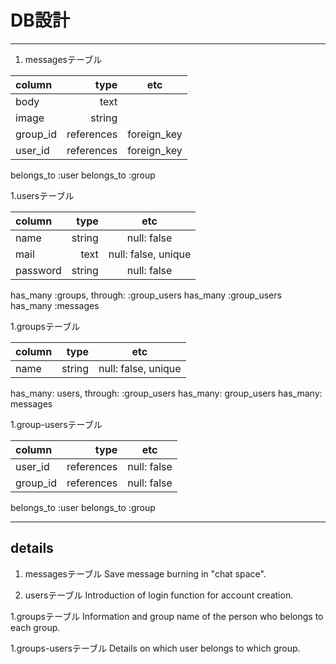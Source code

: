 # DB設計


---
1. messagesテーブル

|column|type|etc|
|:--|--:|:--:|
|body|text||
|image|string||
|group_id|references|foreign_key|
|user_id|references|foreign_key|

belongs_to :user
belongs_to :group

1.usersテーブル

|column|type|etc|
|:--|--:|:--:|
|name|string|null: false|
|mail|text|null: false, unique|
|password|string|null: false|

has_many :groups, through: :group_users
has_many :group_users
has_many :messages

1.groupsテーブル

|column|type|etc|
|:--|--:|:--:|
|name|string|null: false, unique|
has_many: users, through: :group_users
has_many: group_users
has_many: messages


1.group-usersテーブル

|column|type|etc|
|:--|--:|:--:|
|user_id|references|null: false|
|group_id|references|null: false|
belongs_to :user
belongs_to :group

---

## details

1. messagesテーブル
Save message burning in "chat space".

1. usersテーブル
Introduction of login function for account creation.

1.groupsテーブル
Information and group name of the person who belongs to each group.

1.groups-usersテーブル
Details on which user belongs to which group.
